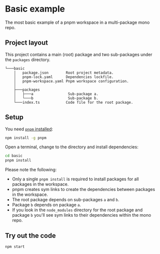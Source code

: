# Basic example

The most basic example of a pnpm workspace in a multi-package mono repo.

## Project layout

This project contains a main (root) package and two sub-packages under the `packages` directory.

```
└───basic
    │   package.json        Root project metadata.
    │   pnpm-lock.yaml      Dependencies lockfile.
    │   pnpm-workspace.yaml Pnpm workspace configuration.
    │ 
    ├───packages
    │   ├───a                Sub-package a.
    │   └───b                Sub-package b.
    └───index.ts            Code file for the root package.
```

## Setup

You need [`pnpm` installed](https://pnpm.io/installation):

```bash
npm install -g pnpm
```

Open a terminal, change to the directory and install dependencies:

```bash
cd basic
pnpm install
```

Please note the following:
- Only a single `pnpm install` is required to install packages for all packages in the workspace.
- pnpm creates sym links to create the dependencies between packages in the workspace.
- The root package depends on sub-packages `a` and `b`. 
- Package `b` depends on package `a`.
- If you look in the `node_modules` directory for the root package and package `b` you'll see sym links to their dependencies within the mono repo.

## Try out the code

```bash
npm start
```



